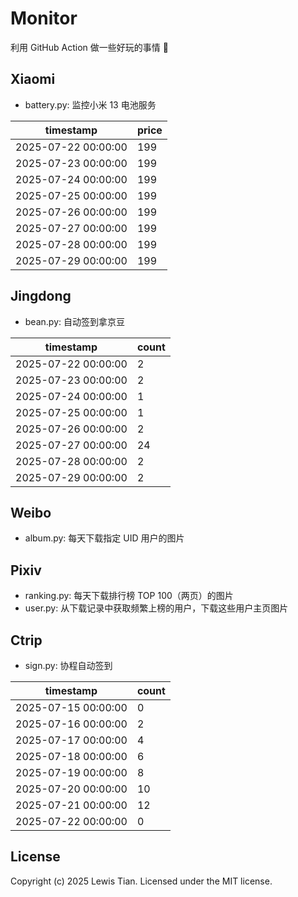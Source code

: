# Monitor

利用 GitHub Action 做一些好玩的事情 🤣

## Xiaomi

- battery.py: 监控小米 13 电池服务

<!-- xiaomi13battery-start -->

| timestamp | price |
| --- | --- |
| 2025-07-22 00:00:00 | 199 |
| 2025-07-23 00:00:00 | 199 |
| 2025-07-24 00:00:00 | 199 |
| 2025-07-25 00:00:00 | 199 |
| 2025-07-26 00:00:00 | 199 |
| 2025-07-27 00:00:00 | 199 |
| 2025-07-28 00:00:00 | 199 |
| 2025-07-29 00:00:00 | 199 |

<!-- xiaomi13battery-end -->

## Jingdong

- bean.py: 自动签到拿京豆

<!-- jingdongbean-start -->

| timestamp | count |
| --- | --- |
| 2025-07-22 00:00:00 | 2 |
| 2025-07-23 00:00:00 | 2 |
| 2025-07-24 00:00:00 | 1 |
| 2025-07-25 00:00:00 | 1 |
| 2025-07-26 00:00:00 | 2 |
| 2025-07-27 00:00:00 | 24 |
| 2025-07-28 00:00:00 | 2 |
| 2025-07-29 00:00:00 | 2 |

<!-- jingdongbean-end -->

## Weibo

- album.py: 每天下载指定 UID 用户的图片

## Pixiv

- ranking.py: 每天下载排行榜 TOP 100（两页）的图片
- user.py: 从下载记录中获取频繁上榜的用户，下载这些用户主页图片

## Ctrip

- sign.py: 协程自动签到

<!-- ctrip_sign-start -->

| timestamp | count |
| --- | --- |
| 2025-07-15 00:00:00 | 0 |
| 2025-07-16 00:00:00 | 2 |
| 2025-07-17 00:00:00 | 4 |
| 2025-07-18 00:00:00 | 6 |
| 2025-07-19 00:00:00 | 8 |
| 2025-07-20 00:00:00 | 10 |
| 2025-07-21 00:00:00 | 12 |
| 2025-07-22 00:00:00 | 0 |

<!-- ctrip_sign-end -->

## License

Copyright (c) 2025 Lewis Tian. Licensed under the MIT license.
